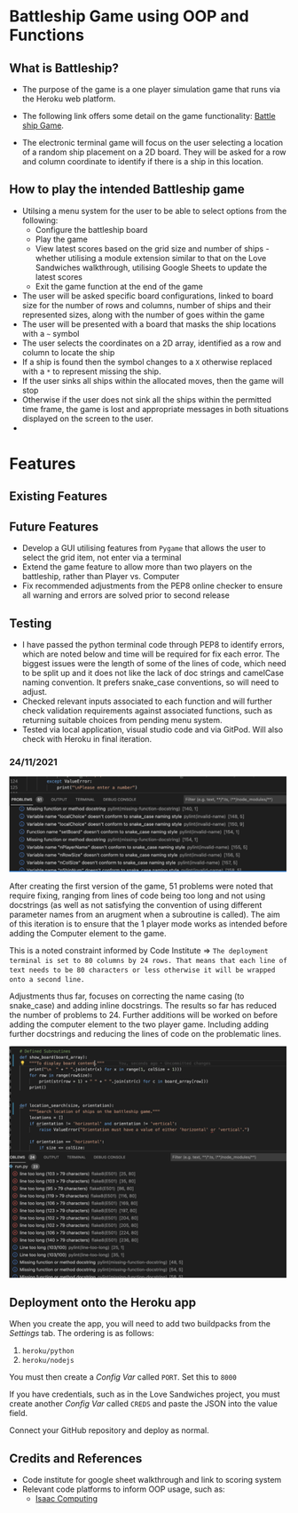 # Battleship Game using OOP and Functions

## What is Battleship?

* The purpose of the game is a one player simulation game that runs via the Heroku web platform.  

* The following link offers some detail on the game functionality: [Battle ship Game](https://en.wikipedia.org/wiki/Battleship_(game)).

* The electronic terminal game will focus on the user selecting a location of a random ship placement on a 2D board.  They will be asked for a row and column coordinate to identify if there is a ship in this location.  

## How to play the intended Battleship game

* Utilsing a menu system for the user to be able to select options from the following:
  * Configure the battleship board
  * Play the game
  * View latest scores based on the grid size and number of ships - whether utilising a module extension similar to that on the Love Sandwiches walkthrough, utilising Google Sheets to update the latest scores
  * Exit the game function at the end of the game
* The user will be asked specific board configurations, linked to board size for the number of rows and columns, number of ships and their represented sizes, along with the number of goes within the game
* The user will be presented with a board that masks the ship locations with a ``~`` symbol 
* The user selects the coordinates on a 2D array, identified as a row and column to locate the ship
* If a ship is found then the symbol changes to a ``X`` otherwise replaced with a ``*`` to represent missing the ship.
* If the user sinks all ships within the allocated moves, then the game will stop
* Otherwise if the user does not sink all the ships within the permitted time frame, the game is lost and appropriate messages in both situations displayed on the screen to the user.
* 

# Features

## Existing Features


## Future Features
* Develop a GUI utilising features from ``Pygame`` that allows the user to select the grid item, not enter via a terminal
* Extend the game feature to allow more than two players on the battleship, rather than Player vs. Computer
* Fix recommended adjustments from the PEP8 online checker to ensure all warning and errors are solved prior to second release
  
## Testing

* I have passed the python terminal code through PEP8 to identify errors, which are noted below and time will be required for fix each error.  The biggest issues were the length of some of the lines of code, which need to be split up and it does not like the lack of doc strings and camelCase naming convention.  It prefers snake_case conventions, so will need to adjust.  
* Checked relevant inputs associated to each function and will further check validation requirements against associated functions, such as returning suitable choices from pending menu system.
* Tested via local application, visual studio code and via GitPod.  Will also check with Heroku in final iteration. 
### 24/11/2021

<img src = "assets/README_img/PEP8_24112021.png" width="500px">

After creating the first version of the game, 51 problems were noted that require fixing, ranging from lines of code being too long and not using docstrings (as well as not satisfying the convention of using different parameter names from an arugment when a subroutine is called).  The aim of this iteration is to ensure that the 1 player mode works as intended before adding the Computer element to the game.  

This is a noted constraint informed by Code Institute => ``The deployment terminal is set to 80 columns by 24 rows. That means that each line of text needs to be 80 characters or less otherwise it will be wrapped onto a second line.``

Adjustments thus far, focuses on correcting the name casing (to snake_case) and adding inline docstrings.  The results so far has reduced the number of problems to 24.  Further additions will be worked on before adding the computer element to the two player game.  Including adding further docstrings and reducing the lines of code on the problematic lines.   

<img src = "assets/README_img/PEP8_24112021_V2.png" width="500px">

## Deployment onto the Heroku app

When you create the app, you will need to add two buildpacks from the _Settings_ tab. The ordering is as follows:

1. `heroku/python`
2. `heroku/nodejs`

You must then create a _Config Var_ called `PORT`. Set this to `8000`

If you have credentials, such as in the Love Sandwiches project, you must create another _Config Var_ called `CREDS` and paste the JSON into the value field.

Connect your GitHub repository and deploy as normal.

## Credits and References
* Code institute for google sheet walkthrough and link to scoring system
* Relevant code platforms to inform OOP usage, such as:
  * [Isaac Computing](https://isaaccomputerscience.org/topics/object_oriented_programming?examBoard=all&stage=all)
